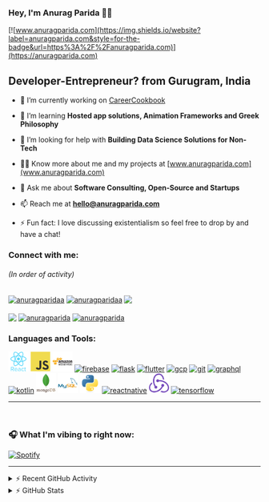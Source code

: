 ### Hey, I'm Anurag Parida 🙋‍♂️

[![www.anuragparida.com](https://img.shields.io/website?label=anuragparida.com&style=for-the-badge&url=https%3A%2F%2Fanuragparida.com)](https://anuragparida.com)

## Developer-Entrepreneur? from Gurugram, India

- 🔭 I’m currently working on [CareerCookbook](https://github.com/anuragparida/keeperApp)

- 🌱 I’m learning **Hosted app solutions, Animation Frameworks and Greek Philosophy**

- 🤝 I’m looking for help with **Building Data Science Solutions for Non-Tech**

- 👨‍💻 Know more about me and my projects at [www.anuragparida.com](www.anuragparida.com)

- 💬 Ask me about **Software Consulting, Open-Source and Startups**

- 📫 Reach me at **hello@anuragparida.com**

- ⚡ Fun fact: I love discussing existentialism so feel free to drop by and have a chat!<br/>

### Connect with me:

###### (In order of activity)

[<img align="center" src="https://img.shields.io/badge/hello@anuragparida.com-000000?style=for-the-badge&logo=About.me&logoColor=white" alt="anuragparidaa"/>](mailto:hello@anuragparida.com)
[<img align="center" src="https://img.shields.io/badge/@anuragparidaa-E4405F?style=for-the-badge&logo=instagram&logoColor=white" alt="anuragparidaa"/>](https://instagram.com/anuragparidaa)
[<img align="center" src="https://img.shields.io/badge/anuragparida-0077B5?style=for-the-badge&logo=linkedin&logoColor=white"/>](https://linkedin.com/in/anuragparida)<br/><br/>
[<img align="center" src="https://img.shields.io/badge/anuragparida-2CA5E0?style=for-the-badge&logo=telegram&logoColor=white"/>](https://t.me/anuragparida)
[<img align="center" src="https://img.shields.io/badge/anuragparida-1877F2?style=for-the-badge&logo=facebook&logoColor=white" alt="anuragparida"/>](https://fb.com/anuragparida)
[<img align="center" src="https://img.shields.io/badge/anuragparida-0A0A0A?style=for-the-badge&logo=devdotto&logoColor=white" alt="anuragparida" />](https://dev.to/anuragparida)<br/>

### Languages and Tools:

[<img src="https://raw.githubusercontent.com/devicons/devicon/master/icons/react/react-original-wordmark.svg" alt="react" width="40" height="40"/>](https://reactjs.org/)
[<img src="https://raw.githubusercontent.com/devicons/devicon/master/icons/javascript/javascript-original.svg" alt="javascript" width="40" height="40"/>](https://developer.mozilla.org/en-us/docs/web/javascript)
[<img src="https://raw.githubusercontent.com/devicons/devicon/master/icons/amazonwebservices/amazonwebservices-original-wordmark.svg" alt="aws" width="40" height="40"/>](https://aws.amazon.com)
[<img src="https://www.vectorlogo.zone/logos/firebase/firebase-icon.svg" alt="firebase" width="40" height="40"/>](https://firebase.google.com/)
[<img src="https://www.vectorlogo.zone/logos/pocoo_flask/pocoo_flask-icon.svg" alt="flask" width="40" height="40"/>](https://flask.palletsprojects.com/)
[<img src="https://www.vectorlogo.zone/logos/flutterio/flutterio-icon.svg" alt="flutter" width="40" height="40"/>](https://flutter.dev)
[<img src="https://www.vectorlogo.zone/logos/google_cloud/google_cloud-icon.svg" alt="gcp" width="40" height="40"/>](https://cloud.google.com)
[<img src="https://www.vectorlogo.zone/logos/git-scm/git-scm-icon.svg" alt="git" width="40" height="40"/>](https://git-scm.com/)
[<img src="https://www.vectorlogo.zone/logos/graphql/graphql-icon.svg" alt="graphql" width="40" height="40"/>](https://graphql.org)
[<img src="https://www.vectorlogo.zone/logos/kotlinlang/kotlinlang-icon.svg" alt="kotlin" width="40" height="40"/>](https://kotlinlang.org)
[<img src="https://raw.githubusercontent.com/devicons/devicon/master/icons/mongodb/mongodb-original-wordmark.svg" alt="mongodb" width="40" height="40"/>](https://www.mongodb.com/)
[<img src="https://raw.githubusercontent.com/devicons/devicon/master/icons/mysql/mysql-original-wordmark.svg" alt="mysql" width="40" height="40"/>](https://www.mysql.com/)
[<img src="https://raw.githubusercontent.com/devicons/devicon/master/icons/python/python-original.svg" alt="python" width="40" height="40"/>](https://www.python.org)
[<img src="https://reactnative.dev/img/header_logo.svg" alt="reactnative" width="40" height="40"/>](https://reactnative.dev/)
[<img src="https://raw.githubusercontent.com/devicons/devicon/master/icons/redux/redux-original.svg" alt="redux" width="40" height="40"/>](https://redux.js.org)
[<img src="https://www.vectorlogo.zone/logos/tensorflow/tensorflow-icon.svg" alt="tensorflow" width="40" height="40"/>](https://www.tensorflow.org)<br/>

---

<br/>

### 🎧 What I'm vibing to right now:

[![Spotify](https://spotify-now-playing-kappa-navy.vercel.app/api/spotify)](https://open.spotify.com/user/anuragparida)

---

<details>
  <summary>⚡ Recent GitHub Activity</summary>
  
<!--START_SECTION:activity-->
<!--END_SECTION:activity-->

</details>

<details>
  <summary>⚡ GitHub Stats</summary><br/>

![Anurag's GitHub stats](https://github-readme-stats.vercel.app/api?username=anuragparida&count_private=true&show_icons=true&theme=prussian&hide_border=true)

</details>
